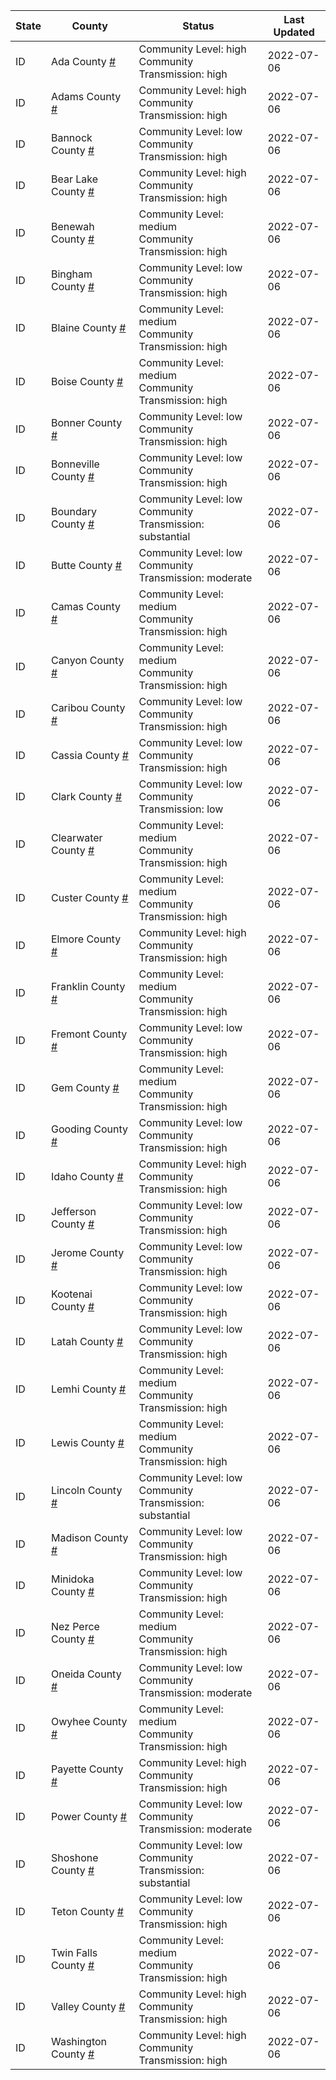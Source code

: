 State | County | Status | Last Updated
--- | --- | --- | --- 
ID | Ada County <a href="#ada_county">#</a> | <a name="ada_county"></a>Community Level: high<br/>Community Transmission: high | 2022-07-06
ID | Adams County <a href="#adams_county">#</a> | <a name="adams_county"></a>Community Level: high<br/>Community Transmission: high | 2022-07-06
ID | Bannock County <a href="#bannock_county">#</a> | <a name="bannock_county"></a>Community Level: low<br/>Community Transmission: high | 2022-07-06
ID | Bear Lake County <a href="#bear_lake_county">#</a> | <a name="bear_lake_county"></a>Community Level: high<br/>Community Transmission: high | 2022-07-06
ID | Benewah County <a href="#benewah_county">#</a> | <a name="benewah_county"></a>Community Level: medium<br/>Community Transmission: high | 2022-07-06
ID | Bingham County <a href="#bingham_county">#</a> | <a name="bingham_county"></a>Community Level: low<br/>Community Transmission: high | 2022-07-06
ID | Blaine County <a href="#blaine_county">#</a> | <a name="blaine_county"></a>Community Level: medium<br/>Community Transmission: high | 2022-07-06
ID | Boise County <a href="#boise_county">#</a> | <a name="boise_county"></a>Community Level: medium<br/>Community Transmission: high | 2022-07-06
ID | Bonner County <a href="#bonner_county">#</a> | <a name="bonner_county"></a>Community Level: low<br/>Community Transmission: high | 2022-07-06
ID | Bonneville County <a href="#bonneville_county">#</a> | <a name="bonneville_county"></a>Community Level: low<br/>Community Transmission: high | 2022-07-06
ID | Boundary County <a href="#boundary_county">#</a> | <a name="boundary_county"></a>Community Level: low<br/>Community Transmission: substantial | 2022-07-06
ID | Butte County <a href="#butte_county">#</a> | <a name="butte_county"></a>Community Level: low<br/>Community Transmission: moderate | 2022-07-06
ID | Camas County <a href="#camas_county">#</a> | <a name="camas_county"></a>Community Level: medium<br/>Community Transmission: high | 2022-07-06
ID | Canyon County <a href="#canyon_county">#</a> | <a name="canyon_county"></a>Community Level: medium<br/>Community Transmission: high | 2022-07-06
ID | Caribou County <a href="#caribou_county">#</a> | <a name="caribou_county"></a>Community Level: low<br/>Community Transmission: high | 2022-07-06
ID | Cassia County <a href="#cassia_county">#</a> | <a name="cassia_county"></a>Community Level: low<br/>Community Transmission: high | 2022-07-06
ID | Clark County <a href="#clark_county">#</a> | <a name="clark_county"></a>Community Level: low<br/>Community Transmission: low | 2022-07-06
ID | Clearwater County <a href="#clearwater_county">#</a> | <a name="clearwater_county"></a>Community Level: medium<br/>Community Transmission: high | 2022-07-06
ID | Custer County <a href="#custer_county">#</a> | <a name="custer_county"></a>Community Level: medium<br/>Community Transmission: high | 2022-07-06
ID | Elmore County <a href="#elmore_county">#</a> | <a name="elmore_county"></a>Community Level: high<br/>Community Transmission: high | 2022-07-06
ID | Franklin County <a href="#franklin_county">#</a> | <a name="franklin_county"></a>Community Level: medium<br/>Community Transmission: high | 2022-07-06
ID | Fremont County <a href="#fremont_county">#</a> | <a name="fremont_county"></a>Community Level: low<br/>Community Transmission: high | 2022-07-06
ID | Gem County <a href="#gem_county">#</a> | <a name="gem_county"></a>Community Level: medium<br/>Community Transmission: high | 2022-07-06
ID | Gooding County <a href="#gooding_county">#</a> | <a name="gooding_county"></a>Community Level: low<br/>Community Transmission: high | 2022-07-06
ID | Idaho County <a href="#idaho_county">#</a> | <a name="idaho_county"></a>Community Level: high<br/>Community Transmission: high | 2022-07-06
ID | Jefferson County <a href="#jefferson_county">#</a> | <a name="jefferson_county"></a>Community Level: low<br/>Community Transmission: high | 2022-07-06
ID | Jerome County <a href="#jerome_county">#</a> | <a name="jerome_county"></a>Community Level: low<br/>Community Transmission: high | 2022-07-06
ID | Kootenai County <a href="#kootenai_county">#</a> | <a name="kootenai_county"></a>Community Level: low<br/>Community Transmission: high | 2022-07-06
ID | Latah County <a href="#latah_county">#</a> | <a name="latah_county"></a>Community Level: low<br/>Community Transmission: high | 2022-07-06
ID | Lemhi County <a href="#lemhi_county">#</a> | <a name="lemhi_county"></a>Community Level: medium<br/>Community Transmission: high | 2022-07-06
ID | Lewis County <a href="#lewis_county">#</a> | <a name="lewis_county"></a>Community Level: medium<br/>Community Transmission: high | 2022-07-06
ID | Lincoln County <a href="#lincoln_county">#</a> | <a name="lincoln_county"></a>Community Level: low<br/>Community Transmission: substantial | 2022-07-06
ID | Madison County <a href="#madison_county">#</a> | <a name="madison_county"></a>Community Level: low<br/>Community Transmission: high | 2022-07-06
ID | Minidoka County <a href="#minidoka_county">#</a> | <a name="minidoka_county"></a>Community Level: low<br/>Community Transmission: high | 2022-07-06
ID | Nez Perce County <a href="#nez_perce_county">#</a> | <a name="nez_perce_county"></a>Community Level: medium<br/>Community Transmission: high | 2022-07-06
ID | Oneida County <a href="#oneida_county">#</a> | <a name="oneida_county"></a>Community Level: low<br/>Community Transmission: moderate | 2022-07-06
ID | Owyhee County <a href="#owyhee_county">#</a> | <a name="owyhee_county"></a>Community Level: medium<br/>Community Transmission: high | 2022-07-06
ID | Payette County <a href="#payette_county">#</a> | <a name="payette_county"></a>Community Level: high<br/>Community Transmission: high | 2022-07-06
ID | Power County <a href="#power_county">#</a> | <a name="power_county"></a>Community Level: low<br/>Community Transmission: moderate | 2022-07-06
ID | Shoshone County <a href="#shoshone_county">#</a> | <a name="shoshone_county"></a>Community Level: low<br/>Community Transmission: substantial | 2022-07-06
ID | Teton County <a href="#teton_county">#</a> | <a name="teton_county"></a>Community Level: low<br/>Community Transmission: high | 2022-07-06
ID | Twin Falls County <a href="#twin_falls_county">#</a> | <a name="twin_falls_county"></a>Community Level: medium<br/>Community Transmission: high | 2022-07-06
ID | Valley County <a href="#valley_county">#</a> | <a name="valley_county"></a>Community Level: high<br/>Community Transmission: high | 2022-07-06
ID | Washington County <a href="#washington_county">#</a> | <a name="washington_county"></a>Community Level: high<br/>Community Transmission: high | 2022-07-06
